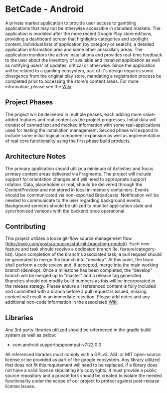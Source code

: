# BetCade - Android

A private market application to provide user access to gambling applications that may not be otherwise accessible in standard markets.  The application is modeled after the more recent Google Play store editions, providing a dashboard screen that highlights categories and spotlight content, individual lists of application (by category or search), a detailed application information area and some other ansciallary areas.  The application monitors the active installations and provides real-time feedback to the user about the inventory of available and installed application as well as notifying users' of updates, critical or otherwise.  Since the application will be related to a gamling ecosystem, part of it's design requires some divergence from the original play store, mandating a registration process be completed prior to accessing the store's content areas.  For more information, please see the [Wiki](../../wiki).

## Project Phases

The project will be delivered in multiple phases, each adding more value-added features and real content as the project progresses.  Initial data will consist of canned text and mocked information with some real-applications used for testing the installation management.  Second phase will expand to include some initial logical component expansion as well as implementation of real core functionality using the first phase build products.

## Architecture Notes

The primary application should utilize a minimum of Activities and focus primary content areas delivered via Fragments.  The project will include support for orientation changes and will need to appropriate support rotation.  Data, placeholder or real, should be delivered through the ContentProvider and not stored in local in-memory containers.  Events should be communicated via non-exported Broadcasts.  Notification will be needed to communicate to the user regarding background events.  Background services should be utilized to monitor application state and syncrhonized versions with the backend once operational.

## Contributing

This project utilizes a loose git-flow source management flow (http://nvie.com/posts/a-successful-git-branching-model/).  Each new feature and task should receive a dedicated branch (ie. feature/category-list).  Upon completion of the branch's associated task, a pull request should be generated to merge the branch into "develop". At this point, the team shall perform a code review and, if accepted, merge into the main working branch (develop).  Once a milestone has been completed, the "develop" branch will be merged up to "master" and a release tag generated.  Branches should not modify build numbers as this will be incorporated in the release stategy.  Please ensure all referenced content is fully included and committed with a branch before a pull request is issued, missing content will result in an immediate rejection.  Please add notes and any additional non-code information in the associated [Wiki](../../wiki).

## Libraries

Any 3rd party libraries utilized should be referneced in the gradle build system as well as below:

 * com.android.support:appcompat-v7:22.0.0
 
All referenced libraries must comply with a GPLv3, ASL or MIT open-source license or be provided as part of the google ecosystem.  Any library utilized that does not fit this requirement will need to be replaced.  If a library does not have a valid license stipulating it's copyrights, it must provide a public source repository and a private fork should be created to isolate the needed functionality under the scope of our project to protect against post-release license issues.
